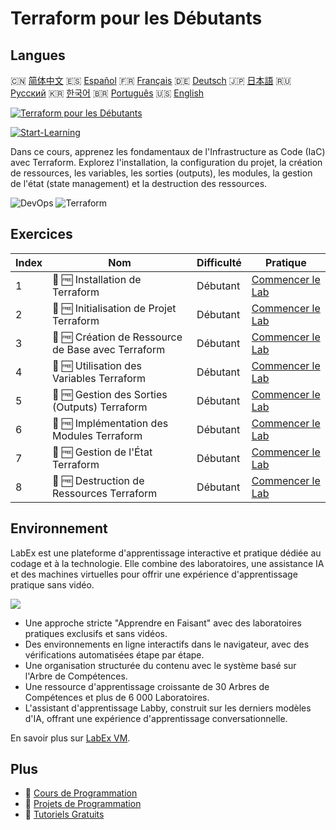 # Terraform pour les Débutants

## Langues

🇨🇳 [简体中文](README_zh.md) 🇪🇸 [Español](README_es.md) 🇫🇷 [Français](README_fr.md) 🇩🇪 [Deutsch](README_de.md) 🇯🇵 [日本語](README_ja.md) 🇷🇺 [Русский](README_ru.md) 🇰🇷 [한국어](README_ko.md) 🇧🇷 [Português](README_pt.md) 🇺🇸 [English](README.md) 

[![Terraform pour les Débutants](https://cover-creator.labex.io/terraform-for-beginners.png?lang=fr)](https://labex.io/fr/courses/terraform-for-beginners)

[![Start-Learning](https://img.shields.io/badge/Start-Learning-whitesmoke?style=for-the-badge)](https://labex.io/fr/courses/terraform-for-beginners)

Dans ce cours, apprenez les fondamentaux de l'Infrastructure as Code (IaC) avec Terraform. Explorez l'installation, la configuration du projet, la création de ressources, les variables, les sorties (outputs), les modules, la gestion de l'état (state management) et la destruction des ressources.

![DevOps](https://img.shields.io/badge/DevOps-whitesmoke?style=for-the-badge&logo=devops)
![Terraform](https://img.shields.io/badge/Terraform-whitesmoke?style=for-the-badge&logo=terraform)


## Exercices

|   Index | Nom                                                | Difficulté   | Pratique                                                                                                                    |
|---------|----------------------------------------------------|--------------|-----------------------------------------------------------------------------------------------------------------------------|
|       1 | 📖 🆓 Installation de Terraform                    | Débutant     | <a target='_blank' href='https://labex.io/fr/tutorials/linux-terraform-installation-632659'>Commencer le Lab</a>            |
|       2 | 📖 🆓 Initialisation de Projet Terraform           | Débutant     | <a target='_blank' href='https://labex.io/fr/tutorials/linux-terraform-project-initialization-632662'>Commencer le Lab</a>  |
|       3 | 📖 🆓 Création de Ressource de Base avec Terraform | Débutant     | <a target='_blank' href='https://labex.io/fr/tutorials/linux-terraform-basic-resource-creation-632658'>Commencer le Lab</a> |
|       4 | 📖 🆓 Utilisation des Variables Terraform          | Débutant     | <a target='_blank' href='https://labex.io/fr/tutorials/linux-terraform-variables-usage-632665'>Commencer le Lab</a>         |
|       5 | 📖 🆓 Gestion des Sorties (Outputs) Terraform      | Débutant     | <a target='_blank' href='https://labex.io/fr/tutorials/linux-terraform-outputs-management-632661'>Commencer le Lab</a>      |
|       6 | 📖 🆓 Implémentation des Modules Terraform         | Débutant     | <a target='_blank' href='https://labex.io/fr/tutorials/linux-terraform-modules-implementation-632660'>Commencer le Lab</a>  |
|       7 | 📖 🆓 Gestion de l'État Terraform                  | Débutant     | <a target='_blank' href='https://labex.io/fr/tutorials/linux-terraform-state-management-632664'>Commencer le Lab</a>        |
|       8 | 📖 🆓 Destruction de Ressources Terraform          | Débutant     | <a target='_blank' href='https://labex.io/fr/tutorials/linux-terraform-resource-destruction-632663'>Commencer le Lab</a>    |

## Environnement

LabEx est une plateforme d'apprentissage interactive et pratique dédiée au codage et à la technologie. Elle combine des laboratoires, une assistance IA et des machines virtuelles pour offrir une expérience d'apprentissage pratique sans vidéo.

![](https://tutorial-screenshot.getvm.io/images/vm-1725247253.png)

- Une approche stricte "Apprendre en Faisant" avec des laboratoires pratiques exclusifs et sans vidéos.
- Des environnements en ligne interactifs dans le navigateur, avec des vérifications automatisées étape par étape.
- Une organisation structurée du contenu avec le système basé sur l'Arbre de Compétences.
- Une ressource d'apprentissage croissante de 30 Arbres de Compétences et plus de 6 000 Laboratoires.
- L'assistant d'apprentissage Labby, construit sur les derniers modèles d'IA, offrant une expérience d'apprentissage conversationnelle.

En savoir plus sur [LabEx VM](https://support.labex.io/using-labex/virtual-machine).

## Plus

- 🔗 [ Cours de Programmation](https://github.com/labex-labs/awesome-programming-courses)
- 🔗 [ Projets de Programmation](https://github.com/labex-labs/awesome-programming-projects)
- 🔗 [ Tutoriels Gratuits](https://github.com/labex-labs/devops-free-tutorials)

